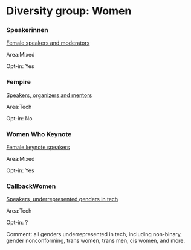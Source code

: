 # Diversity group: Women 

### Speakerinnen

[Female speakers and moderators](https://speakerinnen.org/)

Area:Mixed

Opt-in: Yes

### Fempire

[Speakers, organizers and mentors](https://github.com/fempire)

Area:Tech

Opt-in: No

### Women Who Keynote

[Female keynote speakers](https://womenwhokeynote.com/)

Area:Mixed

Opt-in: Yes

### CallbackWomen

[Speakers, underrepresented genders in tech](http://www.callbackwomen.com/)

Area:Tech

Opt-in: ?

Comment: all genders underrepresented in tech, including non-binary, gender nonconforming, trans women, trans men, cis women, and more.

